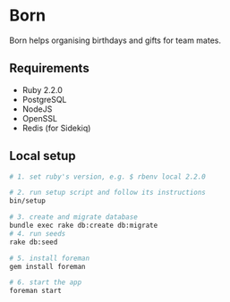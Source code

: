 # Born

Born helps organising birthdays and gifts for team mates.

## Requirements
- Ruby 2.2.0
- PostgreSQL
- NodeJS
- OpenSSL
- Redis (for Sidekiq)


## Local setup


```bash
# 1. set ruby's version, e.g. $ rbenv local 2.2.0

# 2. run setup script and follow its instructions
bin/setup

# 3. create and migrate database 
bundle exec rake db:create db:migrate
# 4. run seeds
rake db:seed

# 5. install foreman
gem install foreman

# 6. start the app
foreman start
```
